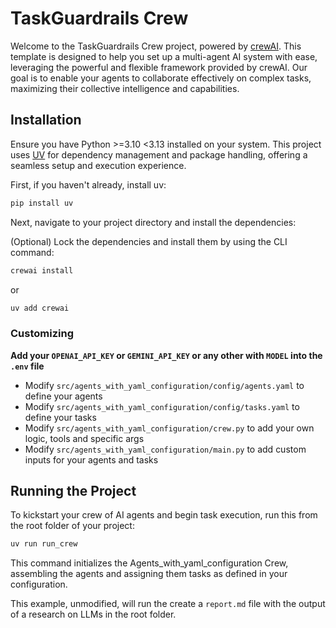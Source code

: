 # TaskGuardrails Crew

Welcome to the TaskGuardrails Crew project, powered by [crewAI](https://crewai.com). This template is designed to help you set up a multi-agent AI system with ease, leveraging the powerful and flexible framework provided by crewAI. Our goal is to enable your agents to collaborate effectively on complex tasks, maximizing their collective intelligence and capabilities.

## Installation

Ensure you have Python >=3.10 <3.13 installed on your system. This project uses [UV](https://docs.astral.sh/uv/) for dependency management and package handling, offering a seamless setup and execution experience.

First, if you haven't already, install uv:

```bash
pip install uv
```

Next, navigate to your project directory and install the dependencies:

(Optional) Lock the dependencies and install them by using the CLI command:
```bash
crewai install
```
or
```bash
uv add crewai
```
### Customizing

**Add your `OPENAI_API_KEY` or `GEMINI_API_KEY` or any other with `MODEL` into the `.env` file**

- Modify `src/agents_with_yaml_configuration/config/agents.yaml` to define your agents
- Modify `src/agents_with_yaml_configuration/config/tasks.yaml` to define your tasks
- Modify `src/agents_with_yaml_configuration/crew.py` to add your own logic, tools and specific args
- Modify `src/agents_with_yaml_configuration/main.py` to add custom inputs for your agents and tasks

## Running the Project

To kickstart your crew of AI agents and begin task execution, run this from the root folder of your project:

```bash
uv run run_crew
```

This command initializes the Agents_with_yaml_configuration Crew, assembling the agents and assigning them tasks as defined in your configuration.

This example, unmodified, will run the create a `report.md` file with the output of a research on LLMs in the root folder.

